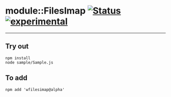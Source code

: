 
# module::FilesImap  [![Status](https://github.com/Wandalen/wFilesImap/workflows/Publish/badge.svg)](https://github.com/Wandalen/wFilesImap/actions?query=workflow%3APublish) [![experimental](https://img.shields.io/badge/stability-experimental-orange.svg)](https://github.com/emersion/stability-badges#experimental)

___

## Try out
```
npm install
node sample/Sample.js
```

## To add
```
npm add 'wfilesimap@alpha'
```

